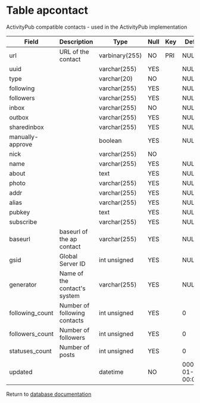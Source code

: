 Table apcontact
===========

ActivityPub compatible contacts - used in the ActivityPub implementation

| Field            | Description                  | Type           | Null | Key | Default             | Extra |
| ---------------- | ---------------------------- | -------------- | ---- | --- | ------------------- | ----- |
| url              | URL of the contact           | varbinary(255) | NO   | PRI | NULL                |       |
| uuid             |                              | varchar(255)   | YES  |     | NULL                |       |
| type             |                              | varchar(20)    | NO   |     | NULL                |       |
| following        |                              | varchar(255)   | YES  |     | NULL                |       |
| followers        |                              | varchar(255)   | YES  |     | NULL                |       |
| inbox            |                              | varchar(255)   | NO   |     | NULL                |       |
| outbox           |                              | varchar(255)   | YES  |     | NULL                |       |
| sharedinbox      |                              | varchar(255)   | YES  |     | NULL                |       |
| manually-approve |                              | boolean        | YES  |     | NULL                |       |
| nick             |                              | varchar(255)   | NO   |     |                     |       |
| name             |                              | varchar(255)   | YES  |     | NULL                |       |
| about            |                              | text           | YES  |     | NULL                |       |
| photo            |                              | varchar(255)   | YES  |     | NULL                |       |
| addr             |                              | varchar(255)   | YES  |     | NULL                |       |
| alias            |                              | varchar(255)   | YES  |     | NULL                |       |
| pubkey           |                              | text           | YES  |     | NULL                |       |
| subscribe        |                              | varchar(255)   | YES  |     | NULL                |       |
| baseurl          | baseurl of the ap contact    | varchar(255)   | YES  |     | NULL                |       |
| gsid             | Global Server ID             | int unsigned   | YES  |     | NULL                |       |
| generator        | Name of the contact&#039;s system | varchar(255)   | YES  |     | NULL                |       |
| following_count  | Number of following contacts | int unsigned   | YES  |     | 0                   |       |
| followers_count  | Number of followers          | int unsigned   | YES  |     | 0                   |       |
| statuses_count   | Number of posts              | int unsigned   | YES  |     | 0                   |       |
| updated          |                              | datetime       | NO   |     | 0001-01-01 00:00:00 |       |

Return to [database documentation](help/database)
